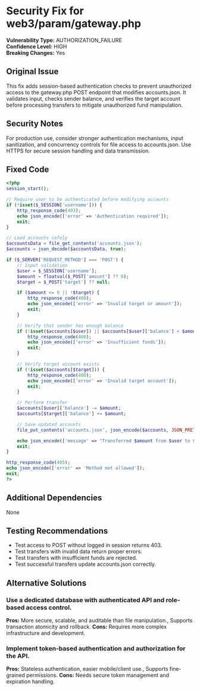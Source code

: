 # Security Fix for web3/param/gateway.php

**Vulnerability Type:** AUTHORIZATION_FAILURE  
**Confidence Level:** HIGH  
**Breaking Changes:** Yes

## Original Issue
This fix adds session-based authentication checks to prevent unauthorized access to the gateway.php POST endpoint that modifies accounts.json. It validates input, checks sender balance, and verifies the target account before processing transfers to mitigate unauthorized fund manipulation.

## Security Notes
For production use, consider stronger authentication mechanisms, input sanitization, and concurrency controls for file access to accounts.json. Use HTTPS for secure session handling and data transmission.

## Fixed Code
```php
<?php
session_start();

// Require user to be authenticated before modifying accounts
if (!isset($_SESSION['username'])) {
    http_response_code(403);
    echo json_encode(['error' => 'Authentication required']);
    exit;
}

// Load accounts safely
$accountsData = file_get_contents('accounts.json');
$accounts = json_decode($accountsData, true);

if ($_SERVER['REQUEST_METHOD'] === 'POST') {
    // Input validation
    $user = $_SESSION['username'];
    $amount = floatval($_POST['amount'] ?? 0);
    $target = $_POST['target'] ?? null;

    if ($amount <= 0 || !$target) {
        http_response_code(400);
        echo json_encode(['error' => 'Invalid target or amount']);
        exit;
    }

    // Verify that sender has enough balance
    if (!isset($accounts[$user]) || $accounts[$user]['balance'] < $amount) {
        http_response_code(400);
        echo json_encode(['error' => 'Insufficient funds']);
        exit;
    }

    // Verify target account exists
    if (!isset($accounts[$target])) {
        http_response_code(400);
        echo json_encode(['error' => 'Invalid target account']);
        exit;
    }

    // Perform transfer
    $accounts[$user]['balance'] -= $amount;
    $accounts[$target]['balance'] += $amount;

    // Save updated accounts
    file_put_contents('accounts.json', json_encode($accounts, JSON_PRETTY_PRINT));

    echo json_encode(['message' => "Transferred $amount from $user to $target"]);
    exit;
}

http_response_code(405);
echo json_encode(['error' => 'Method not allowed']);
exit;
?>

```

## Additional Dependencies
None

## Testing Recommendations
- Test access to POST without logged in session returns 403.
- Test transfers with invalid data return proper errors.
- Test transfers with insufficient funds are rejected.
- Test successful transfers update accounts.json correctly.

## Alternative Solutions

### Use a dedicated database with authenticated API and role-based access control.
**Pros:** More secure, scalable, and auditable than file manipulation., Supports transaction atomicity and rollback.
**Cons:** Requires more complex infrastructure and development.

### Implement token-based authentication and authorization for the API.
**Pros:** Stateless authentication, easier mobile/client use., Supports fine-grained permissions.
**Cons:** Needs secure token management and expiration handling.

